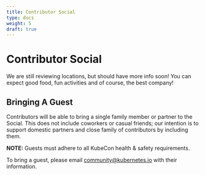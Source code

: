```yaml
---
title: Contributor Social
type: docs
weight: 5
draft: true
---
```


# Contributor Social

We are still reviewing locations, but should have more info soon! You can expect good food, fun activities and of course, the best company!


## Bringing A Guest

Contributors will be able to bring a single family member or  partner to the
Social. This does not include coworkers or casual friends; our intention is
to support domestic partners and close family of contributors by including
them.

**NOTE:** Guests must adhere to all KubeCon health & safety requirements.

To bring a guest, please email community@kubernetes.io with their information.
